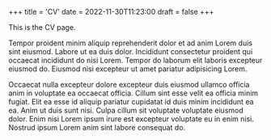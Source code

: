 +++
title = 'CV'
date = 2022-11-30T11:23:00
draft = false
+++

This is the CV page.

Tempor proident minim aliquip reprehenderit dolor et ad anim Lorem duis sint eiusmod. Labore ut ea
duis dolor. Incididunt consectetur proident qui occaecat incididunt do nisi Lorem. Tempor do laborum
elit laboris excepteur eiusmod do. Eiusmod nisi excepteur ut amet pariatur adipisicing Lorem.

Occaecat nulla excepteur dolore excepteur duis eiusmod ullamco officia anim in voluptate ea occaecat
officia. Cillum sint esse velit ea officia minim fugiat. Elit ea esse id aliquip pariatur cupidatat
id duis minim incididunt ea ea. Anim ut duis sunt nisi. Culpa cillum sit voluptate voluptate eiusmod
dolor. Enim nisi Lorem ipsum irure est excepteur voluptate eu in enim nisi. Nostrud ipsum Lorem anim
sint labore consequat do.

